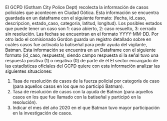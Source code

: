 El GCPD (Gotham City Police Dept) recolecta la información de casos policiales que acontecen en Ciudad Gótica. Esta información se encuentra guardada en un dataframe con el siguiente formato: (fecha, id_caso, descripcion, estado_caso, categoria, latitud, longitud). Los posibles estados que puede tener un caso son 1: caso abierto, 2: caso resuelto, 3: cerrado sin resolución. Las fechas se encuentran en el formato YYYY-MM-DD. Por otro lado el comisionado Gordon guarda un registro detallado sobre en cuáles casos fue activada la batiseñal para pedir ayuda del vigilante, Batman. Esta información se encuentra en un Dataframe con el siguiente formato (id_caso, respuesta), siendo campo respuesta si la señal tuvo una respuesta positiva (1) o negativa (0) de parte de él El sector encargado de las estadísticas oficiales del GCPD quiere con esta información analizar las siguientes situaciones: 

1. Tasa de resolución de casos de la fuerza policial por categoría de caso (para aquellos casos en los que no participó Batman).
2. Tasa de resolución de casos con la ayuda de Batman (para aquellos casos en los que fue llamado con la batiseñal y participó en la resolución). 
3. Indicar el mes del año 2020 en el que Batman tuvo mayor participación en la investigación de casos. 
